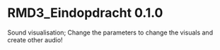 # RMD3_Eindopdracht 0.1.0
Sound visualisation; Change the parameters to change the visuals and create other audio!